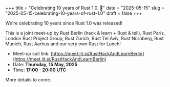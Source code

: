+++
title = "Celebrating 10 years of Rust 1.0. 🦀"
date = "2025-05-15"
slug = "2025-05-15-celebrating-10-years-of-rust-1.0"
draft = false
+++

We're celebrating 10 years since Rust 1.0 was released!

This is a joint meet-up by Rust Berlin (hack & learn + Rust & tell), Rust Paris, London Rust Project
Group, Rust Zurich, Rust Tel Aviv, Rust Nürnberg, Rust Munich, Rust Aarhus and our very own Rust
for Lunch!

- Meet-up call link: [https://meet.jit.si/RustHackAndLearnBerlin](https://meet.jit.si/RustHackAndLearnBerlin)
- Date: **Thursday, 15 May, 2025**
- Time: [**17:00 - 20:00 UTC**](https://everytimezone.com/s/ddb078ac)

More details to come.
